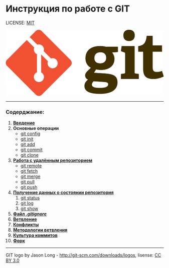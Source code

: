 # Инструкция по работе с GIT

LICENSE: [MIT](license.md)

![git-logo](assets/git-logo.png)

---

### Содерджание:
1. **[Введение](intro.md)**
2. **Основные операции**
    * [git config](config.md)
    * [git init](init.md)
    * [git add](add.md)
    * [git commit](commit.md)
    * [git clone](clone.md)
3. **[Работа с удалённым репозиторием](remote.md/#работа-с-удалённым-репозиторием)**
    * [git remote](remote.md/#git-remote)
    * [git fetch](remote.md/#git-fetch)
    * [git merge](remote.md/#git-merge)
    * [git pull](remote.md/#git-pull)
    * [git push](remote.md/#git-push)
4. **[Получение данных о состоянии репозитория](status.md/#получение-данных-о-состоянии-репозитория)**
    1. [git status](status.md/#git-status)
    2. [git log](status.md/#git-log)
    3. [git show](status.md/#git-show)
5. **[Файл *.gitignore*](gitignore.md)**
6. **[Ветвление](branch.md)**
7. **[Конфликты](conflict.md)**
8. **[Методологии ветвления](workflow.md)**
9. **[Культура коммитов](culture.md)**
10. **[Форк](fork.md)**

---

GIT logo by Jason Long - http://git-scm.com/downloads/logos, lisense: [CC BY 3.0](https://creativecommons.org/licenses/by/3.0/)